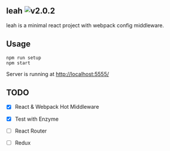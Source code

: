 leah ![v2.0.2](https://img.shields.io/badge/version-2.0.2-green.svg)
---

leah is a minimal react project with webpack config middleware.

## Usage

```
npm run setup
npm start
```

Server is running at [http://localhost:5555/](http://localhost:5555/)


## TODO

- [x] React & Webpack Hot Middleware
- [x] Test with Enzyme
- [ ] React Router
- [ ] Redux

